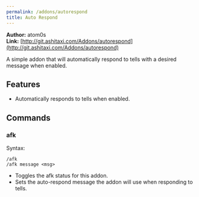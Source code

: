 ```yaml
---
permalink: /addons/autorespond
title: Auto Respond
---
```


**Author:** atom0s<br/>
**Link:** [http://git.ashitaxi.com/Addons/autorespond](http://git.ashitaxi.com/Addons/autorespond)

A simple addon that will automatically respond to tells with a desired message when enabled.

## Features

  * Automatically responds to tells when enabled.

## Commands

### afk
Syntax:
```
/afk
/afk message <msg>
```
  * Toggles the afk status for this addon.
  * Sets the auto-respond message the addon will use when responding to tells.
